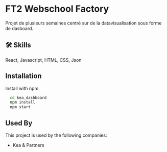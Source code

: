 
# FT2 Webschool Factory

Projet de plusieurs semaines centré sur de la datavisualisation sous forme de dasboard.




## 🛠 Skills
React, Javascript, HTML, CSS, Json


## Installation

Install with npm

```bash
  cd kea_dashboard
  npm install
  npm start
```
    
## Used By

This project is used by the following companies:

- Kea & Partners

